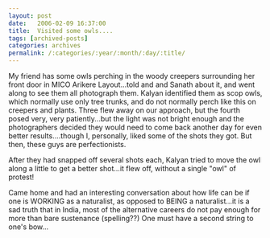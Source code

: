 ```yaml
---
layout: post
date:	2006-02-09 16:37:00
title:  Visited some owls....
tags: [archived-posts]
categories: archives
permalink: /:categories/:year/:month/:day/:title/
---
```

My friend has some owls perching in the woody creepers surrounding her front door in MICO Arikere Layout...told <LJ user="Kalyan"> and <LJ user="Amoghavarsha"> and Sanath about it, and went along to see them all photograph them. Kalyan identified them as scop owls, which normally use only tree trunks, and do not normally perch like this on creepers and plants. Three flew away on our approach, but the fourth posed very, very patiently...but the light was not bright enough and the photographers decided they would need to come back another day for  even better results....though I, personally, liked some of the shots they got. But then, these guys are perfectionists.

After they had snapped off several shots each, Kalyan tried to move the owl along a little to get a better shot...it flew off, without a single "owl" of protest!

Came home and had an interesting conversation about how life can be if one is WORKING as a naturalist, as opposed to BEING a naturalist...it is a sad truth that in India, most of the alternative careers do not pay enough for more than bare sustenance (spelling??) One must have a second string to one's bow...
